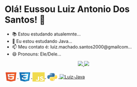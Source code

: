 # Olá! Eussou Luiz Antonio Dos Santos! 👋 #

- 📚 Estou estudando atualemnte...
- 🌱 Eu estou estudando Java...
- 📫 Meu contato é: luiz.machado.santos2000@gmailcom...
- 😄 Pronouns: Ele/Dele...

<div align="center">
  <a href="https://github.com/luiz01204">
  <img height="180em" src="https://github-readme-stats.vercel.app/api?username=luiz01204&show_icons=false&theme=merko&include_all_commits=true&count_private=true"/>
  <img height="180em" src="https://github-readme-stats.vercel.app/api/top-langs/?username=luiz01204&layout=compact&langs_count=7&theme=merko"/>
</div>

<div style="display: inline_block"><br>
  <img align="center" alt="Luiz-HTML" height="30" width="40" src="https://raw.githubusercontent.com/devicons/devicon/master/icons/html5/html5-original.svg">
  <img align="center" alt="Luiz-CSS" height="30" width="40" src="https://raw.githubusercontent.com/devicons/devicon/master/icons/css3/css3-original.svg">
  <img align="center" alt="Luiz-Js" height="30" width="40" src="https://raw.githubusercontent.com/devicons/devicon/master/icons/javascript/javascript-plain.svg">
  <img align="center" alt="Luiz-Python" height="30" width="40" src="https://raw.githubusercontent.com/devicons/devicon/master/icons/python/python-original.svg">
  <img align="center" alt="Luiz-Java" height="30" width="40"  src="https://cdn.jsdelivr.net/gh/devicons/devicon/icons/java/java-original.svg" />
</div>
